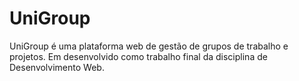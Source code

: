 # UniGroup
UniGroup é uma plataforma web de gestão de grupos de trabalho e projetos. Em desenvolvido como trabalho final da disciplina de Desenvolvimento Web.
